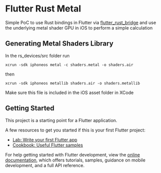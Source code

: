 # Flutter Rust Metal

Simple PoC to use Rust bindings in Flutter via [flutter_rust_bridge](https://github.com/fzyzcjy/flutter_rust_bridge) and use the underlying metal shader GPU in iOS to perform a simple calculation

## Generating Metal Shaders Library

In the rs_devices/src folder run 
```
xcrun -sdk iphoneos metal -c shaders.metal -o shaders.air
```
then 
```
xcrun -sdk iphoneos metallib shaders.air -o shaders.metallib
```

Make sure this file is included in the iOS asset folder in XCode

## Getting Started

This project is a starting point for a Flutter application.

A few resources to get you started if this is your first Flutter project:

- [Lab: Write your first Flutter app](https://docs.flutter.dev/get-started/codelab)
- [Cookbook: Useful Flutter samples](https://docs.flutter.dev/cookbook)

For help getting started with Flutter development, view the
[online documentation](https://docs.flutter.dev/), which offers tutorials,
samples, guidance on mobile development, and a full API reference.
